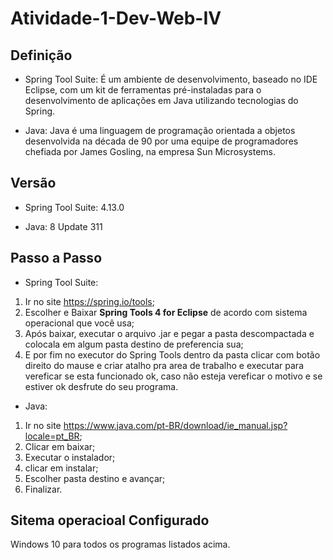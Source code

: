 # Atividade-1-Dev-Web-IV

## Definição

* Spring Tool Suite: É um ambiente de desenvolvimento, baseado no IDE Eclipse, com um kit de ferramentas pré-instaladas para o 
desenvolvimento de aplicações em Java utilizando tecnologias do Spring.

* Java: Java é uma linguagem de programação orientada a objetos desenvolvida na década de 90 por uma equipe de programadores chefiada por James Gosling, na empresa Sun Microsystems.

## Versão

* Spring Tool Suite: 4.13.0

* Java:  8 Update 311

## Passo a Passo

* Spring Tool Suite: 
1. Ir no site https://spring.io/tools;
2. Escolher e Baixar **Spring Tools 4 for Eclipse** de acordo com sistema operacional que você usa;
3. Após baixar, executar o arquivo .jar e pegar a pasta descompactada e colocala em algum pasta destino de preferencia sua;
4. E por fim no executor do Spring Tools dentro da pasta clicar com botão direito do mause e criar atalho pra area de trabalho 
e executar para vereficar se esta funcionado ok, caso não esteja vereficar o motivo e se estiver ok desfrute do seu programa.

* Java: 
1. Ir no site https://www.java.com/pt-BR/download/ie_manual.jsp?locale=pt_BR;
2. Clicar em baixar;
3. Executar o instalador;
4. clicar em instalar;
5. Escolher pasta destino e avançar;
6. Finalizar.


## Sitema operacioal Configurado

Windows 10 para todos os programas listados acima.


